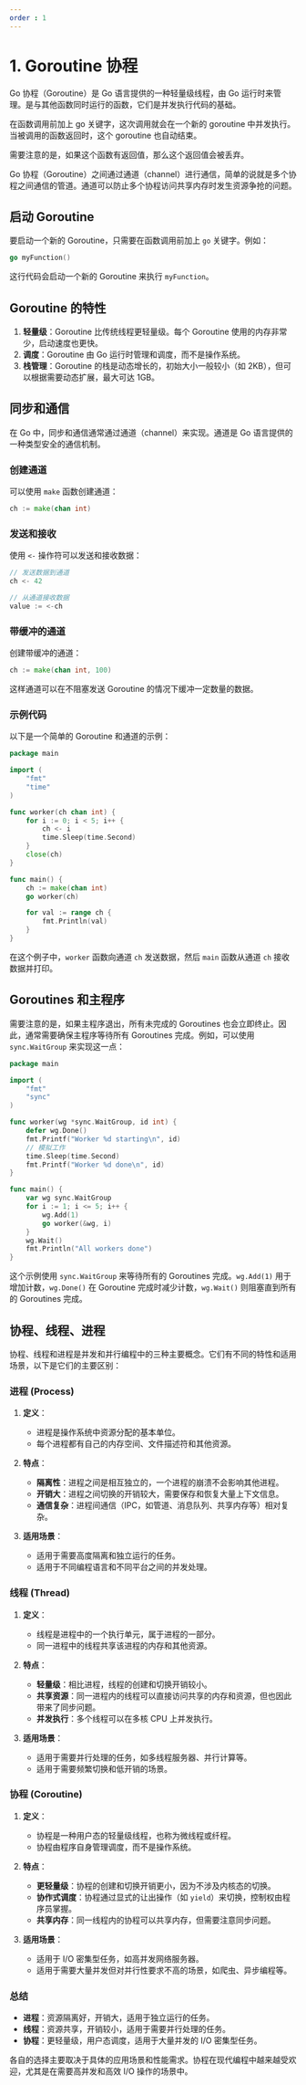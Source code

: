 ```yaml
---
order : 1
---
```


# 1. Goroutine 协程

Go 协程（Goroutine）是 Go 语言提供的一种轻量级线程，由 Go 运行时来管理。是与其他函数同时运行的函数，它们是并发执行代码的基础。

在函数调用前加上 go 关键字，这次调用就会在一个新的 goroutine 中并发执行。当被调用的函数返回时，这个 goroutine 也自动结束。

需要注意的是，如果这个函数有返回值，那么这个返回值会被丢弃。

Go 协程（Goroutine）之间通过通道（channel）进行通信，简单的说就是多个协程之间通信的管道。通道可以防止多个协程访问共享内存时发生资源争抢的问题。

## 启动 Goroutine

要启动一个新的 Goroutine，只需要在函数调用前加上 `go` 关键字。例如：

```go
go myFunction()
```

这行代码会启动一个新的 Goroutine 来执行 `myFunction`。

## Goroutine 的特性

1. **轻量级**：Goroutine 比传统线程更轻量级。每个 Goroutine 使用的内存非常少，启动速度也更快。
2. **调度**：Goroutine 由 Go 运行时管理和调度，而不是操作系统。
3. **栈管理**：Goroutine 的栈是动态增长的，初始大小一般较小（如 2KB），但可以根据需要动态扩展，最大可达 1GB。

## 同步和通信

在 Go 中，同步和通信通常通过通道（channel）来实现。通道是 Go 语言提供的一种类型安全的通信机制。

### 创建通道

可以使用 `make` 函数创建通道：

```go
ch := make(chan int)
```

### 发送和接收
使用 `<-` 操作符可以发送和接收数据：

```go
// 发送数据到通道
ch <- 42

// 从通道接收数据
value := <-ch
```

### 带缓冲的通道

创建带缓冲的通道：

```go
ch := make(chan int, 100)
```

这样通道可以在不阻塞发送 Goroutine 的情况下缓冲一定数量的数据。

### 示例代码

以下是一个简单的 Goroutine 和通道的示例：

```go
package main

import (
    "fmt"
    "time"
)

func worker(ch chan int) {
    for i := 0; i < 5; i++ {
        ch <- i
        time.Sleep(time.Second)
    }
    close(ch)
}

func main() {
    ch := make(chan int)
    go worker(ch)

    for val := range ch {
        fmt.Println(val)
    }
}
```

在这个例子中，`worker` 函数向通道 `ch` 发送数据，然后 `main` 函数从通道 `ch` 接收数据并打印。

## Goroutines 和主程序

需要注意的是，如果主程序退出，所有未完成的 Goroutines 也会立即终止。因此，通常需要确保主程序等待所有 Goroutines 完成。例如，可以使用 `sync.WaitGroup` 来实现这一点：

```go
package main

import (
    "fmt"
    "sync"
)

func worker(wg *sync.WaitGroup, id int) {
    defer wg.Done()
    fmt.Printf("Worker %d starting\n", id)
    // 模拟工作
    time.Sleep(time.Second)
    fmt.Printf("Worker %d done\n", id)
}

func main() {
    var wg sync.WaitGroup
    for i := 1; i <= 5; i++ {
        wg.Add(1)
        go worker(&wg, i)
    }
    wg.Wait()
    fmt.Println("All workers done")
}
```

这个示例使用 `sync.WaitGroup` 来等待所有的 Goroutines 完成。`wg.Add(1)` 用于增加计数，`wg.Done()` 在 Goroutine 完成时减少计数，`wg.Wait()` 则阻塞直到所有的 Goroutines 完成。

## 协程、线程、进程

协程、线程和进程是并发和并行编程中的三种主要概念。它们有不同的特性和适用场景，以下是它们的主要区别：

### 进程 (Process)

1. **定义**：
   - 进程是操作系统中资源分配的基本单位。
   - 每个进程都有自己的内存空间、文件描述符和其他资源。

2. **特点**：
   - **隔离性**：进程之间是相互独立的，一个进程的崩溃不会影响其他进程。
   - **开销大**：进程之间切换的开销较大，需要保存和恢复大量上下文信息。
   - **通信复杂**：进程间通信（IPC，如管道、消息队列、共享内存等）相对复杂。

3. **适用场景**：
   - 适用于需要高度隔离和独立运行的任务。
   - 适用于不同编程语言和不同平台之间的并发处理。

### 线程 (Thread)
1. **定义**：
   - 线程是进程中的一个执行单元，属于进程的一部分。
   - 同一进程中的线程共享该进程的内存和其他资源。

2. **特点**：
   - **轻量级**：相比进程，线程的创建和切换开销较小。
   - **共享资源**：同一进程内的线程可以直接访问共享的内存和资源，但也因此带来了同步问题。
   - **并发执行**：多个线程可以在多核 CPU 上并发执行。

3. **适用场景**：
   - 适用于需要并行处理的任务，如多线程服务器、并行计算等。
   - 适用于需要频繁切换和低开销的场景。

### 协程 (Coroutine)
1. **定义**：
   - 协程是一种用户态的轻量级线程，也称为微线程或纤程。
   - 协程由程序自身管理调度，而不是操作系统。

2. **特点**：
   - **更轻量级**：协程的创建和切换开销更小，因为不涉及内核态的切换。
   - **协作式调度**：协程通过显式的让出操作（如 `yield`）来切换，控制权由程序员掌握。
   - **共享内存**：同一线程内的协程可以共享内存，但需要注意同步问题。

3. **适用场景**：
   - 适用于 I/O 密集型任务，如高并发网络服务器。
   - 适用于需要大量并发但对并行性要求不高的场景，如爬虫、异步编程等。

### 总结
- **进程**：资源隔离好，开销大，适用于独立运行的任务。
- **线程**：资源共享，开销较小，适用于需要并行处理的任务。
- **协程**：更轻量级，用户态调度，适用于大量并发的 I/O 密集型任务。

各自的选择主要取决于具体的应用场景和性能需求。协程在现代编程中越来越受欢迎，尤其是在需要高并发和高效 I/O 操作的场景中。